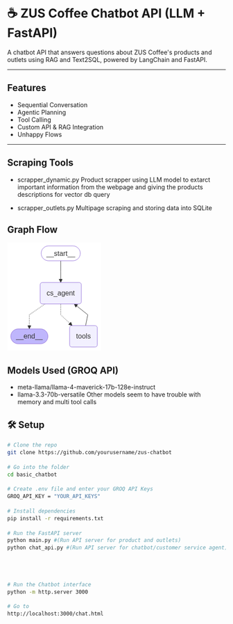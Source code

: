 # ☕ ZUS Coffee Chatbot API (LLM + FastAPI)

A chatbot API that answers questions about ZUS Coffee's products and outlets using RAG and Text2SQL, powered by LangChain and FastAPI.

---

## Features

- Sequential Conversation
- Agentic Planning
- Tool Calling
- Custom API & RAG Integration
- Unhappy Flows

---

## Scraping Tools

- scrapper_dynamic.py
Product scrapper using LLM model to extarct important information from the webpage and giving the products descriptions for vector db query

- scrapper_outlets.py
Multipage scraping and storing data into SQLite

## Graph Flow
![Customer‑Service Agent Mermaid diagram](img/cs_agent_mermaid.PNG)

## Models Used (GROQ API)
- meta-llama/llama-4-maverick-17b-128e-instruct
- llama-3.3-70b-versatile
Other models seem to have trouble with memory and multi tool calls
  
## 🛠️ Setup

```bash
# Clone the repo
git clone https://github.com/yourusername/zus-chatbot

# Go into the folder
cd basic_chatbot

# Create .env file and enter your GROQ API Keys
GROQ_API_KEY = "YOUR_API_KEYS"

# Install dependencies
pip install -r requirements.txt

# Run the FastAPI server
python main.py #(Run API server for product and outlets)
python chat_api.py #(Run API server for chatbot/customer service agent)




# Run the Chatbot interface
python -m http.server 3000

# Go to
http://localhost:3000/chat.html
